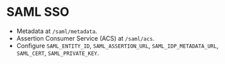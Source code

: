 # SAML SSO
- Metadata at `/saml/metadata`.
- Assertion Consumer Service (ACS) at `/saml/acs`.
- Configure `SAML_ENTITY_ID`, `SAML_ASSERTION_URL`, `SAML_IDP_METADATA_URL`, `SAML_CERT`, `SAML_PRIVATE_KEY`.
